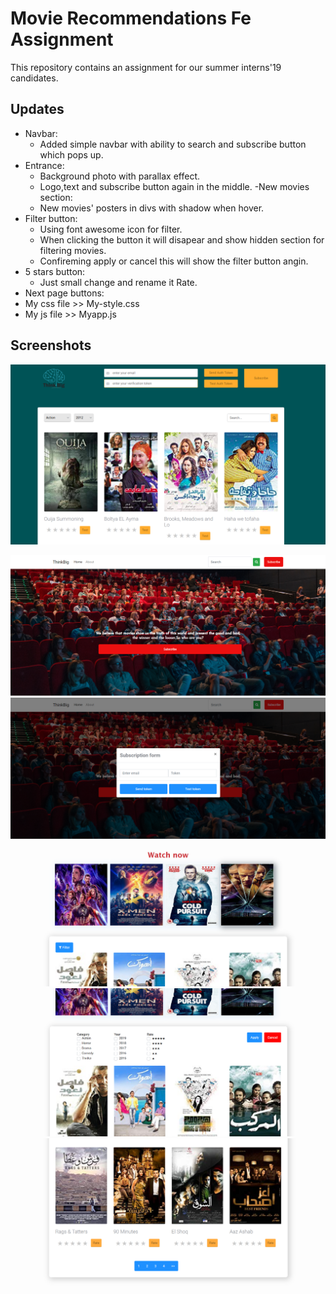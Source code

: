# Movie Recommendations Fe Assignment
This repository contains an assignment for our summer interns'19 candidates.

## Updates 
- Navbar:
  - Added simple navbar with ability to search and subscribe button which pops up.
- Entrance:
  - Background photo with parallax effect.
  - Logo,text and subscribe button again in the middle.
-New movies section:
  - New movies' posters in divs with shadow when hover.
- Filter button:
  - Using font awesome icon for filter.
  - When clicking the button it will disapear and show hidden section for filtering movies.
  - Confireming apply or cancel this will show the filter button angin.
- 5 stars button:
  - Just small change and rename it Rate.  
- Next page buttons:
- My css file >> My-style.css
- My js file >> Myapp.js


## Screenshots 
![alt text](img.png)

![alt text](S(1).png)
![alt text](S(2).png)
![alt text](S(3).png)
![alt text](S(4).png)
![alt text](S(5).png)

